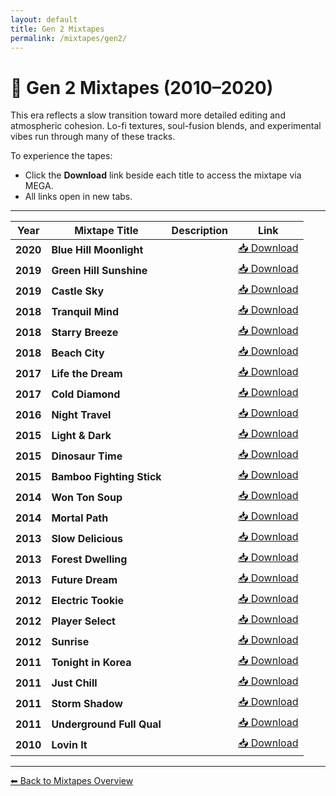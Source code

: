 ```yaml
---
layout: default
title: Gen 2 Mixtapes
permalink: /mixtapes/gen2/
---
```


# 🌠 Gen 2 Mixtapes (2010–2020)

This era reflects a slow transition toward more detailed editing and atmospheric cohesion. Lo-fi textures, soul-fusion blends, and experimental vibes run through many of these tracks.

To experience the tapes:

- Click the **Download** link beside each title to access the mixtape via MEGA.
- All links open in new tabs.

---

| Year | Mixtape Title | Description | Link |
|------|---------------|-------------|------|
| **2020** | **Blue Hill Moonlight** |  | <a href="https://mega.nz/folder/PgRwFCgT#3jiX4nqwScvc0ZmdmSZdcg" target="_blank">📥 Download</a> |
| **2019** | **Green Hill Sunshine** |  | <a href="https://mega.nz/folder/PgRwFCgT#3jiX4nqwScvc0ZmdmSZdcg" target="_blank">📥 Download</a> |
| **2019** | **Castle Sky** |  | <a href="https://mega.nz/folder/PgRwFCgT#3jiX4nqwScvc0ZmdmSZdcg" target="_blank">📥 Download</a> |
| **2018** | **Tranquil Mind** |  | <a href="https://mega.nz/folder/PgRwFCgT#3jiX4nqwScvc0ZmdmSZdcg" target="_blank">📥 Download</a> |
| **2018** | **Starry Breeze** |  | <a href="https://mega.nz/folder/PgRwFCgT#3jiX4nqwScvc0ZmdmSZdcg" target="_blank">📥 Download</a> |
| **2018** | **Beach City** |  | <a href="https://mega.nz/folder/PgRwFCgT#3jiX4nqwScvc0ZmdmSZdcg" target="_blank">📥 Download</a> |
| **2017** | **Life the Dream** |  | <a href="https://mega.nz/folder/PgRwFCgT#3jiX4nqwScvc0ZmdmSZdcg" target="_blank">📥 Download</a> |
| **2017** | **Cold Diamond** |  | <a href="https://mega.nz/folder/PgRwFCgT#3jiX4nqwScvc0ZmdmSZdcg" target="_blank">📥 Download</a> |
| **2016** | **Night Travel** |  | <a href="https://mega.nz/folder/PgRwFCgT#3jiX4nqwScvc0ZmdmSZdcg" target="_blank">📥 Download</a> |
| **2015** | **Light & Dark** |  | <a href="https://mega.nz/folder/PgRwFCgT#3jiX4nqwScvc0ZmdmSZdcg" target="_blank">📥 Download</a> |
| **2015** | **Dinosaur Time** |  | <a href="https://mega.nz/folder/PgRwFCgT#3jiX4nqwScvc0ZmdmSZdcg" target="_blank">📥 Download</a> |
| **2015** | **Bamboo Fighting Stick** |  | <a href="https://mega.nz/folder/PgRwFCgT#3jiX4nqwScvc0ZmdmSZdcg" target="_blank">📥 Download</a> |
| **2014** | **Won Ton Soup** |  | <a href="https://mega.nz/folder/PgRwFCgT#3jiX4nqwScvc0ZmdmSZdcg" target="_blank">📥 Download</a> |
| **2014** | **Mortal Path** |  | <a href="https://mega.nz/folder/PgRwFCgT#3jiX4nqwScvc0ZmdmSZdcg" target="_blank">📥 Download</a> |
| **2013** | **Slow Delicious** |  | <a href="https://mega.nz/folder/PgRwFCgT#3jiX4nqwScvc0ZmdmSZdcg" target="_blank">📥 Download</a> |
| **2013** | **Forest Dwelling** |  | <a href="https://mega.nz/folder/PgRwFCgT#3jiX4nqwScvc0ZmdmSZdcg" target="_blank">📥 Download</a> |
| **2013** | **Future Dream** |  | <a href="https://mega.nz/folder/PgRwFCgT#3jiX4nqwScvc0ZmdmSZdcg" target="_blank">📥 Download</a> |
| **2012** | **Electric Tookie** |  | <a href="https://mega.nz/folder/PgRwFCgT#3jiX4nqwScvc0ZmdmSZdcg" target="_blank">📥 Download</a> |
| **2012** | **Player Select** |  | <a href="https://mega.nz/folder/PgRwFCgT#3jiX4nqwScvc0ZmdmSZdcg" target="_blank">📥 Download</a> |
| **2012** | **Sunrise** |  | <a href="https://mega.nz/folder/PgRwFCgT#3jiX4nqwScvc0ZmdmSZdcg" target="_blank">📥 Download</a> |
| **2011** | **Tonight in Korea** |  | <a href="https://mega.nz/folder/PgRwFCgT#3jiX4nqwScvc0ZmdmSZdcg" target="_blank">📥 Download</a> |
| **2011** | **Just Chill** |  | <a href="https://mega.nz/folder/PgRwFCgT#3jiX4nqwScvc0ZmdmSZdcg" target="_blank">📥 Download</a> |
| **2011** | **Storm Shadow** |  | <a href="https://mega.nz/folder/PgRwFCgT#3jiX4nqwScvc0ZmdmSZdcg" target="_blank">📥 Download</a> |
| **2011** | **Underground Full Qual** |  | <a href="https://mega.nz/folder/PgRwFCgT#3jiX4nqwScvc0ZmdmSZdcg" target="_blank">📥 Download</a> |
| **2010** | **Lovin It** |  | <a href="https://mega.nz/folder/PgRwFCgT#3jiX4nqwScvc0ZmdmSZdcg" target="_blank">📥 Download</a> |

---

[⬅ Back to Mixtapes Overview](/mixtapes/)


